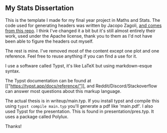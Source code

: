 ## My Stats Dissertation

This is the template I made for my final year project in Maths and Stats.
The code used for generating headers was written by Jacopo Zagoli, [and comes from this repo](https://github.com/zagoli/simple-typst-thesis).
I think I've changed it a bit but it's still almost entirely their work, used under the Apache license, thank you to them as I'd not have been able to figure the headers out myself.


The rest is mine. I've removed most of the content except one plot and one reference.
Feel free to reuse anything if you can find a use for it.

I use a software called Typst, it's like LaTeX but using markdown-esque syntax.

The Typst documentation can be found at [["https://typst.app/docs/reference/"]], and Reddit/Discord/Stackoverflow can answer most questions about this markup language.

The actual thesis is in writeup/main.typ. If you install typst and compile this using `typst compile main.typ` you'll generate a pdf like 'main.pdf'.
I also used Typst for the presentation. This is found in presentation/pres.typ. It uses a package called Polylux.

Thanks!
